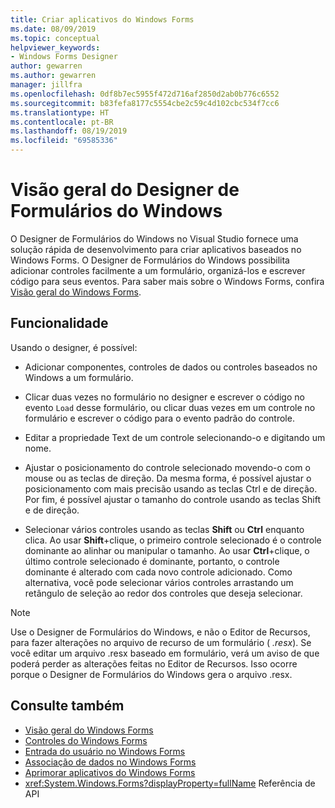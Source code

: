 ```yaml
---
title: Criar aplicativos do Windows Forms
ms.date: 08/09/2019
ms.topic: conceptual
helpviewer_keywords:
- Windows Forms Designer
author: gewarren
ms.author: gewarren
manager: jillfra
ms.openlocfilehash: 0df8b7ec5955f472d716af2850d2ab0b776c6552
ms.sourcegitcommit: b83fefa8177c5554cbe2c59c4d102cbc534f7cc6
ms.translationtype: HT
ms.contentlocale: pt-BR
ms.lasthandoff: 08/19/2019
ms.locfileid: "69585336"
---
```

# <a name="windows-forms-designer-overview"></a>Visão geral do Designer de Formulários do Windows

O Designer de Formulários do Windows no Visual Studio fornece uma solução rápida de desenvolvimento para criar aplicativos baseados no Windows Forms. O Designer de Formulários do Windows possibilita adicionar controles facilmente a um formulário, organizá-los e escrever código para seus eventos. Para saber mais sobre o Windows Forms, confira [Visão geral do Windows Forms](/dotnet/framework/winforms/windows-forms-overview).

## <a name="functionality"></a>Funcionalidade

Usando o designer, é possível:

- Adicionar componentes, controles de dados ou controles baseados no Windows a um formulário.

- Clicar duas vezes no formulário no designer e escrever o código no evento `Load` desse formulário, ou clicar duas vezes em um controle no formulário e escrever o código para o evento padrão do controle.

- Editar a propriedade Text de um controle selecionando-o e digitando um nome.

- Ajustar o posicionamento do controle selecionado movendo-o com o mouse ou as teclas de direção. Da mesma forma, é possível ajustar o posicionamento com mais precisão usando as teclas Ctrl e de direção. Por fim, é possível ajustar o tamanho do controle usando as teclas Shift e de direção.

- Selecionar vários controles usando as teclas **Shift** ou **Ctrl** enquanto clica. Ao usar **Shift**+clique, o primeiro controle selecionado é o controle dominante ao alinhar ou manipular o tamanho. Ao usar **Ctrl**+clique, o último controle selecionado é dominante, portanto, o controle dominante é alterado com cada novo controle adicionado. Como alternativa, você pode selecionar vários controles arrastando um retângulo de seleção ao redor dos controles que deseja selecionar.

> [!NOTE]
> Use o Designer de Formulários do Windows, e não o Editor de Recursos, para fazer alterações no arquivo de recurso de um formulário ( *.resx*). Se você editar um arquivo .resx baseado em formulário, verá um aviso de que poderá perder as alterações feitas no Editor de Recursos. Isso ocorre porque o Designer de Formulários do Windows gera o arquivo .resx.

## <a name="see-also"></a>Consulte também

- [Visão geral do Windows Forms](/dotnet/framework/winforms/windows-forms-overview)
- [Controles do Windows Forms](/dotnet/framework/winforms/controls/)
- [Entrada do usuário no Windows Forms](/dotnet/framework/winforms/user-input-in-windows-forms)
- [Associação de dados no Windows Forms](/dotnet/framework/winforms/windows-forms-data-binding)
- [Aprimorar aplicativos do Windows Forms](/dotnet/framework/winforms/advanced/)
- <xref:System.Windows.Forms?displayProperty=fullName> Referência de API